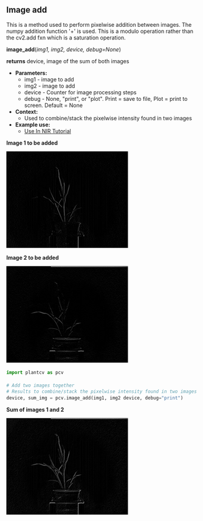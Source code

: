 ## Image add

This is a method used to perform pixelwise addition between images. 
The numpy addition function '+' is used. This is a modulo operation rather 
than the cv2.add fxn which is a saturation operation.

**image_add**(*img1, img2, device, debug=None*)

**returns** device, image of the sum of both images

- **Parameters:**
    - img1 - image to add
    - img2 - image to add
    - device - Counter for image processing steps
    - debug - None, "print", or "plot". Print = save to file, Plot = print to screen. Default = None
- **Context:**
    - Used to combine/stack the pixelwise intensity found in two images
- **Example use:**
    - [Use In NIR Tutorial](nir_tutorial.md)
    
**Image 1 to be added**

![Screenshot](img/documentation_images/image_add/image1.jpg)

**Image 2 to be added**

![Screenshot](img/documentation_images/image_add/image2.jpg)

```python
import plantcv as pcv

# Add two images together
# Results to combine/stack the pixelwise intensity found in two images
device, sum_img = pcv.image_add(img1, img2 device, debug="print")
```

**Sum of images 1 and 2**

![Screenshot](img/documentation_images/image_add/added_image.jpg)
